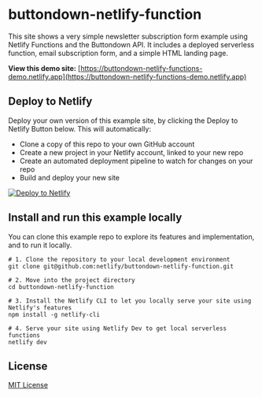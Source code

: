 # buttondown-netlify-function
This site shows a very simple newsletter subscription form example using Netlify Functions and the Buttondown API. It includes a deployed serverless function, email subscription form, and a simple HTML landing page.

**View this demo site:** [https://buttondown-netlify-functions-demo.netlify.app](https://buttondown-netlify-functions-demo.netlify.app)

## Deploy to Netlify
Deploy your own version of this example site, by clicking the Deploy to Netlify Button below. This will automatically:

- Clone a copy of this repo to your own GitHub account
- Create a new project in your Netlify account, linked to your new repo
- Create an automated deployment pipeline to watch for changes on your repo
- Build and deploy your new site

[![Deploy to Netlify](https://www.netlify.com/img/deploy/button.svg)](https://app.netlify.com/start/deploy?repository=https://github.com/andrewstiefel/buttondown-netlify-function)

## Install and run this example locally
You can clone this example repo to explore its features and implementation, and to run it locally.

```
# 1. Clone the repository to your local development environment
git clone git@github.com:netlify/buttondown-netlify-function.git

# 2. Move into the project directory
cd buttondown-netlify-function

# 3. Install the Netlify CLI to let you locally serve your site using Netlify's features
npm install -g netlify-cli

# 4. Serve your site using Netlify Dev to get local serverless functions
netlify dev
```

## License
[MIT License](/LICENSE)
